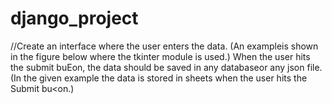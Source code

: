 # django_project
//Create an interface where the user enters the data. (An exampleis shown in the figure below where the tkinter module is used.) When the user hits the submit buEon, the data should be saved in any databaseor any json file.(In the given example the data is stored in sheets when the user hits the Submit bu<on.)
